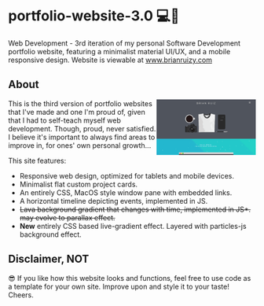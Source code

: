# portfolio-website-3.0 💻💼
Web Development - 3rd iteration of my personal Software Development portfolio website, featuring a minimalist material UI/UX, and a mobile responsive design.
Website is viewable at www.brianruizy.com


## About 
<img align="right" src="https://github.com/BrianRuizy/portfolio-website-3.0/blob/master/brianruizy-portfolio-website-3.0.gif" width="40%">
</img>
This is the third version of portfolio websites that I've made and one I'm proud of, given that I had to self-teach myself web development. Though, proud, never satisfied. I believe it's important to always find areas to improve in, for ones' own personal growth...

This site features:  
* Responsive web design, optimized for tablets and mobile devices. 
* Minimalist flat custom project cards.
* An entirely CSS, MacOS style window pane with embedded links.
* A horizontal timeline depicting events, implemented in JS.
* <del>Lava background gradient that changes with time, implemented in JS*. may evolve to parallax effect.<del>
* **New** entirely CSS based live-gradient effect. Layered with particles-js background effect.

## Disclaimer, NOT 
😎 If you like how this website looks and functions, feel free to use code as a template for your own site.
Improve upon and style it to your taste! Cheers.

